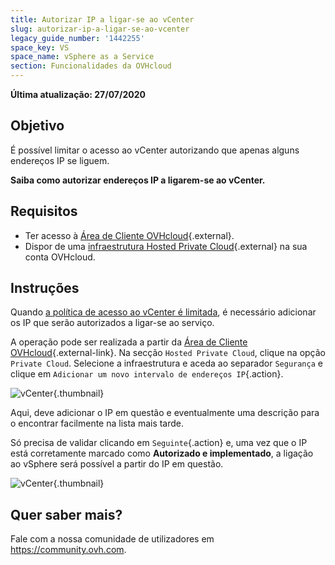 ```yaml
---
title: Autorizar IP a ligar-se ao vCenter
slug: autorizar-ip-a-ligar-se-ao-vcenter
legacy_guide_number: '1442255'
space_key: VS
space_name: vSphere as a Service
section: Funcionalidades da OVHcloud
---
```


**Última atualização: 27/07/2020**

## Objetivo

É possível limitar o acesso ao vCenter autorizando que apenas alguns endereços IP se liguem. 

**Saiba como autorizar endereços IP a ligarem-se ao vCenter.**

## Requisitos

* Ter acesso à [Área de Cliente OVHcloud](https://www.ovh.com/auth/?action=gotomanager&from=https://www.ovh.pt/&ovhSubsidiary=pt){.external}.
* Dispor de uma [infraestrutura Hosted Private Cloud](https://www.ovhcloud.com/pt/enterprise/products/hosted-private-cloud/){.external} na sua conta OVHcloud.

## Instruções

Quando [a política de acesso ao vCenter é limitada](../alterar-a-politica-de-acesso-ao-vcenter/), é necessário adicionar os IP que serão autorizados a ligar-se ao serviço.

A operação pode ser realizada a partir da [Área de Cliente OVHcloud](https://www.ovh.com/auth/?action=gotomanager&from=https://www.ovh.pt/&ovhSubsidiary=pt){.external-link}. Na secção `Hosted Private Cloud`, clique na opção `Private Cloud`. Selecione a infraestrutura e aceda ao separador `Segurança` e clique em `Adicionar um novo intervalo de endereços IP`{.action}.

![vCenter](images/restrictIP.JPG){.thumbnail}

Aqui, deve adicionar o IP em questão e eventualmente uma descrição para o encontrar facilmente na lista mais tarde.

Só precisa de validar clicando em `Seguinte`{.action} e, uma vez que o IP está corretamente marcado como **Autorizado e implementado**, a ligação ao vSphere será possível a partir do IP em questão.

![vCenter](images/restrictIP2.JPG){.thumbnail}

## Quer saber mais?

Fale com a nossa comunidade de utilizadores em <https://community.ovh.com>.
